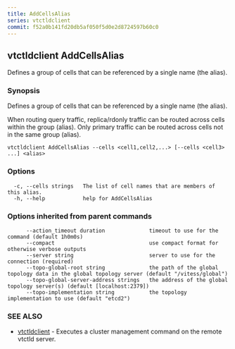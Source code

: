 ```yaml
---
title: AddCellsAlias
series: vtctldclient
commit: f52a0b141fd20db5af050f5d0e2d8724597b60c0
---
```

## vtctldclient AddCellsAlias

Defines a group of cells that can be referenced by a single name (the alias).

### Synopsis

Defines a group of cells that can be referenced by a single name (the alias).

When routing query traffic, replica/rdonly traffic can be routed across cells
within the group (alias). Only primary traffic can be routed across cells not in
the same group (alias).

```
vtctldclient AddCellsAlias --cells <cell1,cell2,...> [--cells <cell3> ...] <alias>
```

### Options

```
  -c, --cells strings   The list of cell names that are members of this alias.
  -h, --help            help for AddCellsAlias
```

### Options inherited from parent commands

```
      --action_timeout duration              timeout to use for the command (default 1h0m0s)
      --compact                              use compact format for otherwise verbose outputs
      --server string                        server to use for the connection (required)
      --topo-global-root string              the path of the global topology data in the global topology server (default "/vitess/global")
      --topo-global-server-address strings   the address of the global topology server(s) (default [localhost:2379])
      --topo-implementation string           the topology implementation to use (default "etcd2")
```

### SEE ALSO

* [vtctldclient](../)	 - Executes a cluster management command on the remote vtctld server.

